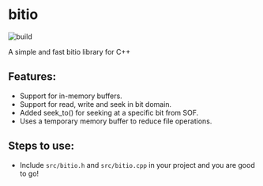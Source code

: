 # bitio

![build](https://github.com/supercmmetry/bitio/workflows/build/badge.svg)

A simple and fast bitio library for C++

## Features:

- Support for in-memory buffers.
- Support for read, write and seek in bit domain.
- Added seek_to() for seeking at a specific bit from SOF.
- Uses a temporary memory buffer to reduce file operations.

## Steps to use:

- Include `src/bitio.h` and `src/bitio.cpp` in your project and you are good to go!
